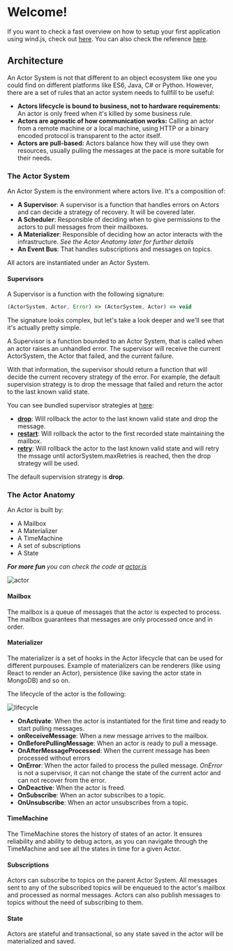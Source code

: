 Welcome!
=======

If you want to check a fast overview on how to setup your first application using wind.js, check out [here](/README.md).
You can also check the reference [here](reference.md).

Architecture
--------------------------

An Actor System is not that different to an object ecosystem like one you could find on different platforms like ES6, Java, C# or Python. However, there are a set of rules that an actor system needs to fullfill to be useful:

* **Actors lifecycle is bound to business, not to hardware requirements:** An actor is only freed when it's killed by some business rule.
* **Actors are agnostic of how communication works:** Calling an actor from a remote machine or a local machine, using HTTP or a binary encoded protocol is transparent to the actor itself.
* **Actors are pull-based:** Actors balance how they will use they own resources, usually pulling the messages at the pace is more suitable for their needs.

### The Actor System

An Actor System is the environment where actors live. It's a composition of:

* **A Supervisor**: A supervisor is a function that handles errors on Actors and can decide a strategy of recovery. It will be covered later.
* **A Scheduler**: Responsible of deciding when to give permissions to the actors to pull messages from their mailboxes.
* **A Materializer**: Responsible of deciding how an actor interacts with the infrastructure. _See the Actor Anatomy later for further details_
* **An Event Bus**: That handles subscriptions and messages on topics.

All actors are instantiated under an Actor System.

#### Supervisors

A Supervisor is a function with the following signature:

```js
(ActorSystem, Actor, Error) => (ActorSystem, Actor) => void
```

The signature looks complex, but let's take a look deeper and we'll see that it's actually pretty simple.

A Supervisor is a function bounded to an Actor System, that is called when an actor raises an unhandled error. The supervisor will receive the current ActorSystem, the Actor that failed, and the current failure.

With that information, the supervisor should return a function that will decide the current recovery strategy of the error. For example, the default supervision strategy is to drop the message that failed and return the actor to the last known valid state.

You can see bundled supervisor strategies at [here](/lib/domain/actor/supervisor/):

* **[drop](/lib/domain/actor/supervisor/drop.js)**: Will rollback the actor to the last known valid state and drop the message.
* **[restart](/lib/domain/actor/supervisor/restart.js)**: Will rollback the actor to the first recorded state maintaining the mailbox.
* **[retry](/lib/domain/actor/supervisor/retry.js)**: Will rollback the actor to the last known valid state and will retry the mssage until actorSystem.maxRetries is reached, then the drop strategy will be used.

The default supervision strategy is **drop**.

### The Actor Anatomy

An Actor is built by:

* A Mailbox
* A Materializer
* A TimeMachine
* A set of subscriptions
* A State

_**For more fun** you can check the code at [actor.js](/lib/domain/actor/actor.js)_

![actor](https://user-images.githubusercontent.com/1822138/39409821-faed94f0-4bed-11e8-8c05-3741d7fbb322.png)

#### Mailbox

The mailbox is a queue of messages that the actor is expected to process. The mailbox guarantees that messages
are only processed once and in order.

#### Materializer

The materializer is a set of hooks in the Actor lifecycle that can be used for different purpouses. Example of
materializers can be renderers (like using React to render an Actor), persistence (like saving the actor state in MongoDB)
and so on.

The lifecycle of the actor is the following:

![lifecycle](https://user-images.githubusercontent.com/1822138/39409919-1d49c2b6-4bef-11e8-8016-78650cd9d326.png)

* **OnActivate**: When the actor is instantiated for the first time and ready to start pulling messages.
* **onReceiveMessage**: When a new message arrives to the mailbox.
* **OnBeforePullingMessage**: When an actor is ready to pull a message.
* **OnAfterMessageProcessed**: When the current message has been processed without errors
* **OnError**: When the actor failed to process the pulled message. _OnError_ is not a supervisor, it can not change the state of the current actor and can not recover from the error.
* **OnDeactive**: When the actor is freed.
* **OnSubscribe**: When an actor subscribes to a topic.
* **OnUnsubscribe**: When an actor unsubscribes from a topic.

#### TimeMachine

The TimeMachine stores the history of states of an actor. It ensures reliability and ability to debug actors, as you can
navigate through the TimeMachine and see all the states in time for a given Actor.

#### Subscriptions

Actors can subscribe to topics on the parent Actor System. All messages sent to any of the subscribed topics will be enqueued to the actor's mailbox and processed as normal messages. 
Actors can also publish messages to topics without the need of subscribing to them.

#### State

Actors are stateful and transactional, so any state saved in the actor will be materialized and saved.


